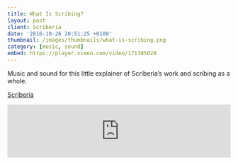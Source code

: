 ```yaml
---
title: What Is Scribing?
layout: post
client: Scriberia
date: '2016-10-26 20:51:25 +0100'
thumbnail: /images/thumbnails/what-is-scribing.png
category: [music, sound]
embed: https://player.vimeo.com/video/171385029
---
```


Music and sound for this little explainer of Scriberia’s work and scribing as a whole.

[Scriberia](http://www.scriberia.co.uk/)
<iframe style="border: 0; width: 100%; height: 120px;" src="https://bandcamp.com/EmbeddedPlayer/track=271454732/size=large/bgcol=ffffff/linkcol=333333/tracklist=false/artwork=none/transparent=true/" seamless="">[Pup Play by Skillbard](http://skillbard.bandcamp.com/track/pup-play)</iframe>
